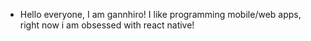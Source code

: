 -	Hello everyone, I am gannhiro! I like programming mobile/web apps, right now i am obsessed with react native!
